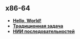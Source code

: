 ## x86-64

- [**Hello, World!**](./hello_world/README.md)
- [**Традиционная задача**](./traditional_x86/README.md)
- [**НИИ последовательностей**](./nri_of_sequences/README.md)
